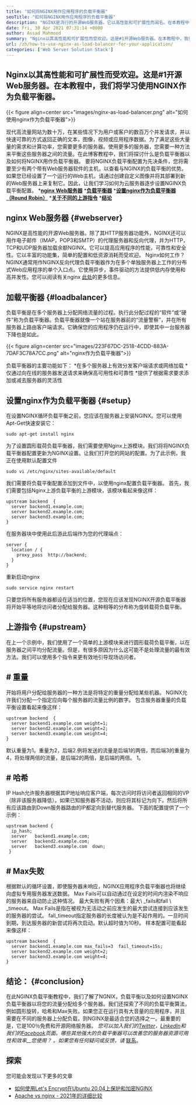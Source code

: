 ```yaml
---
title: "如何将NGINX用作应用程序的负载平衡器" 
seoTitle: "如何将NGINX用作应用程序的负载平衡器" 
description: "NGINX是流行的开源Web服务器。它以高性能和可扩展性而闻名。在本教程中，我们将学习使用Nginx作为负载平衡器" 
date: Fri, 30 Apr 2021 07:31:14 +0000
author: Assad Mahmood
summary: "Nginx以其高性能和可扩展性而受欢迎。这是#1开源Web服务器。在本教程中，我们将学习使用NGINX作为负载平衡器。" 
url: /zh/how-to-use-nginx-as-load-balancer-for-your-application/
categories: ['Web Server Solution Stack']
---
```


## Nginx以其高性能和可扩展性而受欢迎。这是#1开源Web服务器。在本教程中，我们将学习使用NGINX作为负载平衡器。

{{< figure align=center src="images/nginx-as-load-balancer.png" alt="如何使用nginx作为负载平衡器">}}

现代高流量网站为数十万，在某些情况下为用户或客户的数百万个并发请求，并以快速可靠的方式返回正确的文本，图像，视频或应用程序数据。为了满足这些大量量的需求和计算功率，您需要更多的服务器。使用更多的服务器，您需要一种方法来平衡这些服务器之间的流量。在此博客教程中，我们将探讨什么是负载平衡器以及如何将NGINX用作负载平衡器。
要将NGINX负载平衡配置为先决条件，您将需要至少有两个带有Web服务器软件的主机，以查看与NGINX的负载平衡的优势。如果您已经设置了一个运行的Web主机，请通过创建自定义图像并将其部署到新的Web服务器上来复制它。因此，让我们学习如何为云服务器逐步设置NGINX负载平衡配置。
  ***[nginx Web服务器][1]** 
  ***[负载平衡器][2]** 
  ***[设置nginx作为负载平衡器（Round Robin）][3]** 
  ***[关于不同的上游指令][4]** 
  ***[结论][5]** 

## nginx Web服务器 {#webserver}
NGINX是高性能的开源Web服务器。除了其HTTP服务器功能外，NGINX还可以用作电子邮件（IMAP，POP3和SMTP）的代理服务器和反向代理，并为HTTP，TCP和UDP服务器加载余额NGINX。它可以提高应用程序的性能，可靠性和安全性。它以丰富的功能集，简单的配置和低资源消耗而受欢迎。
Nginx如何工作？ NGINX通常用作NGINX反向代理负载平衡器作为在多个单独服务器上工作的分布式Web应用程序的单个入口点。它使用异步，事件驱动的方法提供低内存使用和高并发性。您可以阅读有关nginx [此处][6]的更多信息。

## 加载平衡器 {#loadbalancer}
负载平衡是在多个服务器上分配网络流量的过程。执行此分配过程的“软件”或“硬件”称为负载平衡器。负载平衡器就像一个站在服务器前的“流量警察”，并在所有服务器上路由客户端请求。它确保您的应用程序仍在运行中，即使其中一台服务器下降也是如此。

{{< figure align=center src="images/223F67DC-2518-4CDD-883A-7DAF3C78A7CC.png" alt="nginx作为负载平衡器">}}

负载平衡器的主要功能如下：
  *在多个服务器上有效分发客户端请求或网络加载
  *仅通过向在线的服务器发送请求来确保高可用性和可靠性
  *提供了根据需求要求添加或减去服务器的灵活性

## 设置nginx作为负载平衡器 {#setup}
在设置NGINX循环负载平衡之前，您应该在服务器上安装NGINX。您可以使用Apt-Get快速安装它：
```
sudo apt-get install nginx
```
为了设置圆形载荷负载平衡器，我们需要使用Nginx上游模块。我们将将NGINX负载平衡器配置更新为NGINX设置。让我们打开您的网站的配置。为了此示例，我正在使用默认配置文件
```
sudo vi /etc/nginx/sites-available/default
```
我们需要将负载平衡配置添加到文件中，以使用nginx配置负载平衡器。
首先，我们需要包括Nginx上游负载平衡的上游模块，该模块看起来像这样：
```
upstream backend  {
  server backend1.example.com;
  server backend2.example.com;
  server backend3.example.com;
}
```
在服务器块中使用此后游此后端作为您的代理端点：
```
server {
  location / {
    proxy_pass  http://backend;
  }
}
```
重新启动nginx
```
sudo service nginx restart
```
只要您将所有服务器都设在适当的位置，您现在应该发现NGINX开源负载平衡器将开始平等地将访问者分配给服务器。这种相等的分布称为旋转载荷负载平衡。

## 上游指令 {#upstream}
在上一个示例中，我们使用了一个简单的上游模块来进行圆形载荷负载平衡，以在服务器之间平均分配流量。但是，有很多原因为什么这可能不是处理流量的最有效方法。我们可以使用多个指令来更有效地引导现场访问者。

## # 重量
开始将用户分配给服务器的一种方法是将特定的重量分配给某些机器。 NGINX允许我们分配一个指定应向每个服务器的流量比例的数字。
包含服务器重量的负载平衡设置看起来像这样：
```
upstream backend  {
  server backend1.example.com weight=1;
  server backend2.example.com weight=2;
  server backend3.example.com weight=4;
}
```
默认重量为1。重量为2，后端2.例将发送的流量是后端1的两倍，而后端3的重量为4，将处理两倍的流量，是后端2的两倍，是后端的两倍。 1。

## # 哈希
IP Hash允许服务器根据其IP地址响应客户端，每次访问时将访问者返回相同的VP（除非该服务器降低）。如果已知服务器不活动，则应将其标记为向下。然后将所有应该路由到Down服务器路由的IP都定向到替代服务器。
下面的配置提供了一个示例：
```
upstream backend {
  ip_hash;
  server   backend1.example.com;
  server   backend2.example.com;
  server   backend3.example.com  down;
 }
```

## # Max失败
根据默认的循环设置，即使服务器未响应，NGINX应用程序负载平衡器也将继续向虚拟专用服务器发送数据。 Max Fails可以自动通过在设定的时间内渲染不响应的服务器来自动防止这种情况。
最大失败有两个因素：最大\ _fails和fall \ _timeout。 Max Fails是指在被视为无活动之前应发生的最大尝试连接到应该发生的服务器的尝试。 fall_timeout指定服务器的长度被认为是不起作用的。一旦时间到期，到达服务器的新尝试将再次启动。默认超时值为10秒。
样本配置可能看起来像这样：
```
upstream backend  {
  server backend1.example.com max_fails=3  fail_timeout=15s;
  server backend2.example.com weight=2;
  server backend3.example.com weight=4;
}
```

## 结论： {#conclusion}
在此NGINX负载平衡教程中，我们了解了NGNIX，负载平衡以及如何设置NGINX负载平衡器以将您的流量分配给多个服务器。我们还探索了不同的负载平衡算法，例如圆形旋转，哈希和Max失败。如果您正在运行具有大音量的应用程序，并且需要在不同的服务器上分配负载，则NGINX是最适合您的选择之一。最重要的是，它是100％免费和开源网络服务器。
_您可以加入我们的[Twitter][7]，[LinkedIn][8]和我们的[Facebook][9]页面。哪些其他强大的负载平衡器可以改善您的服务器资源可用性和效率__您使用？ 。如果您有任何疑问或反馈，请_ [联系][10]。

## 探索
您可能会发现以下更多的文章
  * [如何使用Let's Encrypt在Ubuntu 20.04上保护和加密NGINX][11]
  * [Apache vs nginx  -  2021年的详细比较][12]

  
[1]: #webserver
[2]: #loadbalancer
[3]: #setup
[4]: #upstream
[5]: #conclusion
[6]: https://products.containerize.com/solution-stack/nginx
[7]: https://twitter.com/containerize_co
[8]: https://www.linkedin.com/company/containerize/
[9]: http://facebook.com/containerize
[10]: mailto:yasir.saeed@aspose.com
[11]: https://blog.containerize.com/web-server-solution-stack/how-to-secure-nginx-with-letsencrypt-on-ubuntu-20-04/
[12]: https://blog.containerize.com/2021/02/26/apache-vs-nginx-detailed-comparison-in-2021/
